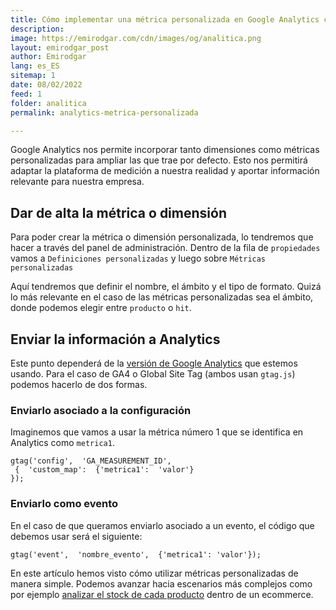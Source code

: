 ```yaml
---
title: Cómo implementar una métrica personalizada en Google Analytics con gtag.js
description: 
image: https://emirodgar.com/cdn/images/og/analitica.png
layout: emirodgar_post
author: Emirodgar
lang: es_ES
sitemap: 1
date: 08/02/2022
feed: 1
folder: analitica
permalink: analytics-metrica-personalizada

--- 
```


Google Analytics nos permite incorporar tanto dimensiones como métricas personalizadas para ampliar las que trae por defecto. Esto nos permitirá adaptar la plataforma de medición a nuestra realidad y aportar información relevante para nuestra empresa.

## Dar de alta la métrica o dimensión

Para poder crear la métrica o dimensión personalizada, lo tendremos que hacer a través del panel de administración. Dentro de la fila de `propiedades` vamos a `Definiciones personalizadas` y luego sobre `Métricas personalizadas` 

Aquí tendremos que definir el nombre, el ámbito y el tipo de formato. Quizá lo más relevante en el caso de las métricas personalizadas sea el ámbito, donde podemos elegir entre `producto` o `hit`.

## Enviar la información a Analytics

Este punto dependerá de la [versión de Google Analytics](https://emirodgar.com/versiones-google-analytics) que estemos usando. Para el caso de GA4 o Global Site Tag (ambos usan `gtag.js`) podemos hacerlo de dos formas.

### Enviarlo asociado a la configuración

Imaginemos que vamos a usar la métrica número 1 que se identifica en Analytics como `metrica1`.

    gtag('config',  'GA_MEASUREMENT_ID',  
     {  'custom_map':  {'metrica1':  'valor'}  
    });  

  
### Enviarlo como evento
  
En el caso de que queramos enviarlo asociado a un evento, el código que debemos usar será el siguiente:

    gtag('event',  'nombre_evento',  {'metrica1': 'valor'});

En este artículo hemos visto cómo utilizar métricas personalizadas de manera simple. Podemos avanzar hacia escenarios más complejos como por ejemplo [analizar el stock de cada producto](https://emirodgar.com/monitorizar-stock-ecommerce-analytics) dentro de un ecommerce.
<!--stackedit_data:
eyJoaXN0b3J5IjpbLTMwNzMzMDIzMiwtMTE3ODIxNDI2MSwtMT
A5NDQ4Njg5NSwtMjcwNjE5MzU0XX0=
-->